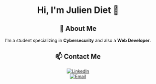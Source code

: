 <div align="center">

# Hi, I'm Julien Diet 👋

## 🚀 About Me

I'm a student specializing in **Cybersecurity** and also a **Web Developer**.

## 📫 Contact Me

[![LinkedIn](https://img.shields.io/badge/LinkedIn-0077B5?style=for-the-badge&logo=linkedin&logoColor=white)](https://www.linkedin.com/in/julien-diet)  
[![Email](https://img.shields.io/badge/Email-D14836?style=for-the-badge&logo=gmail&logoColor=white)](mailto:juliendiet7@gmail.com)

</div>
